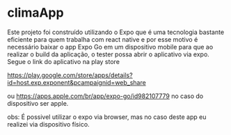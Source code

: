 # climaApp

Este projeto foi construído utilizando o Expo  que é uma tecnologia bastante eficiente
para quem trabalha com react native e por esse motivo é necessário baixar o app
Expo Go em um dispositivo mobile para que ao realizar o build da aplicação, o tester 
possa abrir o aplicativo via expo. Segue o link do aplicativo na play store

https://play.google.com/store/apps/details?id=host.exp.exponent&pcampaignid=web_share

ou https://apps.apple.com/br/app/expo-go/id982107779 no caso do dispositivo ser apple.

obs: É possivel utilizar o expo via browser, mas no caso deste app eu realizei 
via dispositivo físico. 

